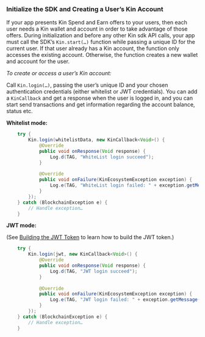 ### Initialize the SDK and Creating a User’s Kin Account ###

If your app presents Kin Spend and Earn offers to your users, then each user needs a Kin wallet and account in order to take advantage of those offers. During initialization and before any other Kin sdk API calls, your app must call the SDK’s `Kin.start(…)` function while passing a unique ID for the current user. If that user already has a Kin account, the function only accesses the existing account. Otherwise, the function creates a new wallet and account for the user.

*To create or access a user’s Kin account:* 

Call `Kin.login(…)`, passing the user’s unique ID and your chosen authentication credentials (either whitelist or JWT credentials).
You can add a `KinCallback` and get a response when the user is logged in, and you can start send transactions and get information regarding the account balance, status etc.

**Whitelist mode:**
```java
    try {
        Kin.login(whitelistData, new KinCallback<Void>() {
            @Override
            public void onResponse(Void response) {
                Log.d(TAG, "WhiteList login succeed");
            }
    
            @Override
            public void onFailure(KinEcosystemException exception) {
                Log.e(TAG, "WhiteList login failed: " + exception.getMessage());
            }
        });
    } catch (BlockchainException e) {
        // Handle exception…
    }
```

**JWT mode:**

(See [Building the JWT Token](../README.md#generating-the-jwt-token) to learn how to build the JWT token.)

```java
    try {
        Kin.login(jwt, new KinCallback<Void>() {
            @Override
            public void onResponse(Void response) {
                Log.d(TAG, "JWT login succeed");
            }
    
            @Override
            public void onFailure(KinEcosystemException exception) {
                Log.e(TAG, "JWT login failed: " + exception.getMessage());
            }
        });
    } catch (BlockchainException e) {
        // Handle exception…
    }
```   